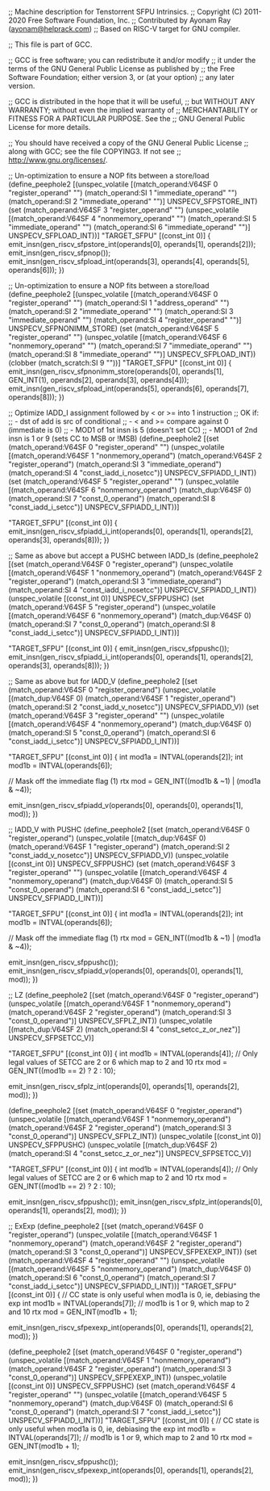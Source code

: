 ;; Machine description for Tenstorrent SFPU Intrinsics.
;; Copyright (C) 2011-2020 Free Software Foundation, Inc.
;; Contributed by Ayonam Ray (ayonam@helprack.com)
;; Based on RISC-V target for GNU compiler.

;; This file is part of GCC.

;; GCC is free software; you can redistribute it and/or modify
;; it under the terms of the GNU General Public License as published by
;; the Free Software Foundation; either version 3, or (at your option)
;; any later version.

;; GCC is distributed in the hope that it will be useful,
;; but WITHOUT ANY WARRANTY; without even the implied warranty of
;; MERCHANTABILITY or FITNESS FOR A PARTICULAR PURPOSE.  See the
;; GNU General Public License for more details.

;; You should have received a copy of the GNU General Public License
;; along with GCC; see the file COPYING3.  If not see
;; <http://www.gnu.org/licenses/>.


;; Un-optimization to ensure a NOP fits between a store/load
(define_peephole2
  [(unspec_volatile [(match_operand:V64SF 0 "register_operand"  "")
                     (match_operand:SI    1 "immediate_operand" "")
                     (match_operand:SI    2 "immediate_operand" "")] UNSPECV_SFPSTORE_INT)
   (set (match_operand:V64SF 3 "register_operand" "")
        (unspec_volatile [(match_operand:V64SF 4 "nonmemory_operand" "")
                          (match_operand:SI    5 "immediate_operand" "")
                          (match_operand:SI    6 "immediate_operand" "")] UNSPECV_SFPLOAD_INT))]
  "TARGET_SFPU"
  [(const_int 0)]
{
  emit_insn(gen_riscv_sfpstore_int(operands[0], operands[1], operands[2]));
  emit_insn(gen_riscv_sfpnop());
  emit_insn(gen_riscv_sfpload_int(operands[3], operands[4], operands[5], operands[6]));
})

;; Un-optimization to ensure a NOP fits between a store/load
(define_peephole2
  [(unspec_volatile [(match_operand:V64SF 0 "register_operand"  "")
                     (match_operand:SI    1 "address_operand"   "")
                     (match_operand:SI    2 "immediate_operand" "")
                     (match_operand:SI    3 "immediate_operand" "")
                     (match_operand:SI    4 "register_operand"  "")] UNSPECV_SFPNONIMM_STORE)
   (set (match_operand:V64SF 5 "register_operand" "")
        (unspec_volatile [(match_operand:V64SF 6 "nonmemory_operand" "")
                          (match_operand:SI    7 "immediate_operand" "")
                          (match_operand:SI    8 "immediate_operand" "")] UNSPECV_SFPLOAD_INT))
   (clobber (match_scratch:SI 9 ""))]
  "TARGET_SFPU"
  [(const_int 0)]
{
  emit_insn(gen_riscv_sfpnonimm_store(operands[0], operands[1], GEN_INT(1), operands[2], operands[3], operands[4]));
  emit_insn(gen_riscv_sfpload_int(operands[5], operands[6], operands[7], operands[8]));
})

;; Optimize IADD_I assignment followed by < or >= into 1 instruction
;; OK if:
;;  - dst of add is src of conditional
;;  - < and >= compare against 0 (immediate is 0)
;;  - MOD1 of 1st insn is 5 (doesn't set CC)
;;  - MOD1 of 2nd insn is 1 or 9 (sets CC to MSB or !MSB)
(define_peephole2
  [(set (match_operand:V64SF 0 "register_operand"  "")
        (unspec_volatile [(match_operand:V64SF 1 "nonmemory_operand")
                          (match_operand:V64SF 2 "register_operand")
                          (match_operand:SI    3 "immediate_operand")
                          (match_operand:SI    4 "const_iadd_i_nosetcc")] UNSPECV_SFPIADD_I_INT))
   (set (match_operand:V64SF 5 "register_operand" "")
        (unspec_volatile [(match_operand:V64SF 6 "nonmemory_operand")
                          (match_dup:V64SF     0)
                          (match_operand:SI    7 "const_0_operand")
                          (match_operand:SI    8 "const_iadd_i_setcc")] UNSPECV_SFPIADD_I_INT))]

  "TARGET_SFPU"
  [(const_int 0)]
{
  emit_insn(gen_riscv_sfpiadd_i_int(operands[0], operands[1], operands[2], operands[3], operands[8]));
})

;; Same as above but accept a PUSHC between IADD_Is
(define_peephole2
  [(set (match_operand:V64SF 0 "register_operand")
        (unspec_volatile [(match_operand:V64SF 1 "nonmemory_operand")
                          (match_operand:V64SF 2 "register_operand")
                          (match_operand:SI    3 "immediate_operand")
                          (match_operand:SI    4 "const_iadd_i_nosetcc")] UNSPECV_SFPIADD_I_INT))
   (unspec_volatile [(const_int 0)] UNSPECV_SFPPUSHC)
   (set (match_operand:V64SF 5 "register_operand")
        (unspec_volatile [(match_operand:V64SF 6 "nonmemory_operand")
                          (match_dup:V64SF     0)
                          (match_operand:SI    7 "const_0_operand")
                          (match_operand:SI    8 "const_iadd_i_setcc")] UNSPECV_SFPIADD_I_INT))]

  "TARGET_SFPU"
  [(const_int 0)]
{
  emit_insn(gen_riscv_sfppushc());
  emit_insn(gen_riscv_sfpiadd_i_int(operands[0], operands[1], operands[2], operands[3], operands[8]));
})

;; Same as above but for IADD_V
(define_peephole2
  [(set (match_operand:V64SF 0 "register_operand")
        (unspec_volatile [(match_dup:V64SF     0)
                          (match_operand:V64SF 1 "register_operand")
                          (match_operand:SI    2 "const_iadd_v_nosetcc")] UNSPECV_SFPIADD_V))
   (set (match_operand:V64SF 3 "register_operand" "")
        (unspec_volatile [(match_operand:V64SF 4 "nonmemory_operand")
                          (match_dup:V64SF     0)
                          (match_operand:SI    5 "const_0_operand")
                          (match_operand:SI    6 "const_iadd_i_setcc")] UNSPECV_SFPIADD_I_INT))]

  "TARGET_SFPU"
  [(const_int 0)]
{
  int mod1a = INTVAL(operands[2]);
  int mod1b = INTVAL(operands[6]);

  // Mask off the immediate flag (1)
  rtx mod = GEN_INT((mod1b & ~1) | (mod1a & ~4));

  emit_insn(gen_riscv_sfpiadd_v(operands[0], operands[0], operands[1], mod));
})

;; IADD_V with PUSHC
(define_peephole2
  [(set (match_operand:V64SF 0 "register_operand")
        (unspec_volatile [(match_dup:V64SF     0)
                          (match_operand:V64SF 1 "register_operand")
                          (match_operand:SI    2 "const_iadd_v_nosetcc")] UNSPECV_SFPIADD_V))
   (unspec_volatile [(const_int 0)] UNSPECV_SFPPUSHC)
   (set (match_operand:V64SF 3 "register_operand" "")
        (unspec_volatile [(match_operand:V64SF 4 "nonmemory_operand")
                          (match_dup:V64SF     0)
                          (match_operand:SI    5 "const_0_operand")
                          (match_operand:SI    6 "const_iadd_i_setcc")] UNSPECV_SFPIADD_I_INT))]

  "TARGET_SFPU"
  [(const_int 0)]
{
  int mod1a = INTVAL(operands[2]);
  int mod1b = INTVAL(operands[6]);

  // Mask off the immediate flag (1)
  rtx mod = GEN_INT((mod1b & ~1) | (mod1a & ~4));

  emit_insn(gen_riscv_sfppushc());
  emit_insn(gen_riscv_sfpiadd_v(operands[0], operands[0], operands[1], mod));
})

;; LZ
(define_peephole2
  [(set (match_operand:V64SF 0 "register_operand")
        (unspec_volatile [(match_operand:V64SF 1 "nonmemory_operand")
                          (match_operand:V64SF 2 "register_operand")
                          (match_operand:SI    3 "const_0_operand")] UNSPECV_SFPLZ_INT))
   (unspec_volatile [(match_dup:V64SF     2)
                     (match_operand:SI    4 "const_setcc_z_or_nez")] UNSPECV_SFPSETCC_V)]

  "TARGET_SFPU"
  [(const_int 0)]
{
  int mod1b = INTVAL(operands[4]);
  // Only legal values of SETCC are 2 or 6 which map to 2 and 10
  rtx mod = GEN_INT((mod1b == 2) ? 2 : 10);

  emit_insn(gen_riscv_sfplz_int(operands[0], operands[1], operands[2], mod));
})

(define_peephole2
  [(set (match_operand:V64SF 0 "register_operand")
        (unspec_volatile [(match_operand:V64SF 1 "nonmemory_operand")
                          (match_operand:V64SF 2 "register_operand")
                          (match_operand:SI    3 "const_0_operand")] UNSPECV_SFPLZ_INT))
   (unspec_volatile [(const_int 0)] UNSPECV_SFPPUSHC)
   (unspec_volatile [(match_dup:V64SF     2)
                     (match_operand:SI    4 "const_setcc_z_or_nez")] UNSPECV_SFPSETCC_V)]

  "TARGET_SFPU"
  [(const_int 0)]
{
  int mod1b = INTVAL(operands[4]);
  // Only legal values of SETCC are 2 or 6 which map to 2 and 10
  rtx mod = GEN_INT((mod1b == 2) ? 2 : 10);

  emit_insn(gen_riscv_sfppushc());
  emit_insn(gen_riscv_sfplz_int(operands[0], operands[1], operands[2], mod));
})

;; ExExp
(define_peephole2
  [(set (match_operand:V64SF 0 "register_operand")
        (unspec_volatile [(match_operand:V64SF 1 "nonmemory_operand")
                          (match_operand:V64SF 2 "register_operand")
                          (match_operand:SI    3 "const_0_operand")] UNSPECV_SFPEXEXP_INT))
   (set (match_operand:V64SF 4 "register_operand" "")
        (unspec_volatile [(match_operand:V64SF 5 "nonmemory_operand")
                          (match_dup:V64SF     0)
                          (match_operand:SI    6 "const_0_operand")
                          (match_operand:SI    7 "const_iadd_i_setcc")] UNSPECV_SFPIADD_I_INT))]
  "TARGET_SFPU"
  [(const_int 0)]
{
  // CC state is only useful when mod1a is 0, ie, debiasing the exp
  int mod1b = INTVAL(operands[7]);
  // mod1b is 1 or 9, which map to 2 and 10
  rtx mod = GEN_INT(mod1b + 1);

  emit_insn(gen_riscv_sfpexexp_int(operands[0], operands[1], operands[2], mod));
})

(define_peephole2
  [(set (match_operand:V64SF 0 "register_operand")
        (unspec_volatile [(match_operand:V64SF 1 "nonmemory_operand")
                          (match_operand:V64SF 2 "register_operand")
                          (match_operand:SI    3 "const_0_operand")] UNSPECV_SFPEXEXP_INT))
   (unspec_volatile [(const_int 0)] UNSPECV_SFPPUSHC)
   (set (match_operand:V64SF 4 "register_operand" "")
        (unspec_volatile [(match_operand:V64SF 5 "nonmemory_operand")
                          (match_dup:V64SF     0)
                          (match_operand:SI    6 "const_0_operand")
                          (match_operand:SI    7 "const_iadd_i_setcc")] UNSPECV_SFPIADD_I_INT))]
  "TARGET_SFPU"
  [(const_int 0)]
{
  // CC state is only useful when mod1a is 0, ie, debiasing the exp
  int mod1b = INTVAL(operands[7]);
  // mod1b is 1 or 9, which map to 2 and 10
  rtx mod = GEN_INT(mod1b + 1);

  emit_insn(gen_riscv_sfppushc());
  emit_insn(gen_riscv_sfpexexp_int(operands[0], operands[1], operands[2], mod));
})
